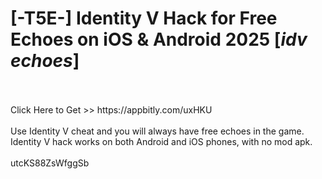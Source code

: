 # [-T5E-] Identity V Hack for Free Echoes on iOS & Android 2025 [*idv echoes*]
<br>
<br>Click Here to Get >> https://appbitly.com/uxHKU

<br>
<br>Use Identity V cheat and you will always have free echoes in the game. Identity V hack works on both Android and iOS phones, with no mod apk.
<br>
<br>utcKS88ZsWfggSb

